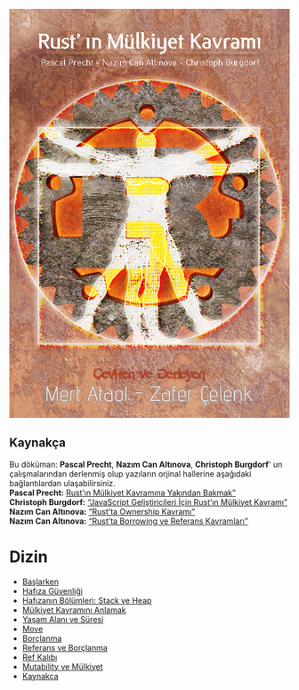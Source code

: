 ![kapak Resmi](/resimler/mulkiyet-kavrami-kapak.png)
## Kaynakça 
Bu döküman: **Pascal Precht**, **Nazım Can Altınova**, **Christoph Burgdorf**' un çalışmalarından derlenmiş olup yazıların orjinal hallerine aşağıdaki bağlantılardan ulaşabilirsiniz.  
**Pascal Precht:** [Rust’ın Mülkiyet Kavramına Yakından Bakmak”](https://blog.thoughtram.io/ownership-in-rust/)  
**Christoph Burgdorf:** [“JavaScript Geliştiricileri İçin Rust’ın Mülkiyet Kavramı”](https://blog.thoughtram.io/rust/2015/05/11/rusts-ownership-model-for-javascript-developers.html)  
**Nazım Can Altınova:** [“Rust’ta Ownership Kavramı”](https://canaltinova.com/blog/posts/rustta-ownership-kavrami/)  
**Nazım Can Altınova:** [“Rust’ta Borrowing ve Referans Kavramları”](https://canaltinova.com/blog/posts/rustta-borrowing-ve-referans-kavramlari/)

# Dizin
- [Başlarken](giris.md)
- [Hafıza Güvenliği](hafiza-guvenligi.md)
- [Hafızanın Bölümleri: Stack ve Heap](stack-ve-heap.md)
- [Mülkiyet Kavramını Anlamak](mulkiyet.md)
- [Yaşam Alanı ve Süresi](yasam-suresi.md)
- [Move](move.md)
- [Borçlanma](borclanma.md)
- [Referans ve Borçlanma](referans-ve-borclanma.md)
- [Ref Kalıbı](ref-kalibi.md)
- [Mutability ve Mülkiyet](mut-mulkiyet.md)
- [Kaynakça](kaynakca.md)
